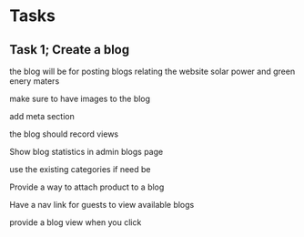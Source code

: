 # Tasks

## Task 1; Create a blog

the blog will be for posting blogs relating the website solar power and green enery maters

make sure to have images to the blog

add meta section

the blog should record views

Show blog statistics in admin blogs page

use the existing categories if need be

Provide a way to attach product to a blog

Have a nav link for guests to view available blogs

provide a blog view when you click